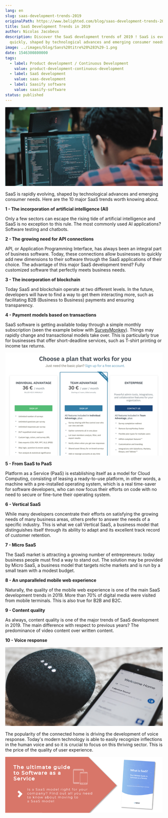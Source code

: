 ```yaml
---
lang: en
slug: saas-development-trends-2019
originalPath: https://www.belighted.com/blog/saas-development-trends-2019
title: SaaS Development Trends in 2019
author: Nicolas Jacobeus
description: Discover the SaaS development trends of 2019 ! SaaS is evolving
  quickly, shaped by technological advances and emerging consumer needs.
image: ../images/blog/Sans%20titre%20%283%29-1.png
date: 1546300800000
tags:
  - label: Product development / Continuous Development
    value: product-development-continuous-development
  - label: SaaS development
    value: saas-development
  - label: Saasify software
    value: saasify-software
status: published
---
```

![SaaS Development Trends in 2019](/content/images/legacy/ixAIDpQwTgT4Y0nGgfRaJ.png)

SaaS is rapidly evolving, shaped by technological advances and emerging consumer needs. Here are the 10 major SaaS trends worth knowing about.  
  

**1 - The incorporation of artificial intelligence (AI)**

Only a few sectors can escape the rising tide of artificial intelligence and SaaS is no exception to this rule. The most commonly used AI applications? Software testing and chatbots. 

**2 - The growing need for API connections**

API, or Application Programming Interface, has always been an integral part of business software. Today, these connections allow businesses to quickly add new dimensions to their software through the SaaS applications of their choice. The advantage of this major SaaS development trend? Fully customized software that perfectly meets business needs.

**3 - The incorporation of blockchain**

Today SaaS and blockchain operate at two different levels. In the future, developers will have to find a way to get them interacting more, such as facilitating B2B (Business to Business) payments and ensuring transparency.

**4 - Payment models based on transactions**

SaaS software is getting available today through a simple monthly subscription (seen the example below with [SurveyMonkey](https://www.surveymonkey.com/)). Things may rapidly change and transactional models take over. This is particularly true for businesses that offer short-deadline services, such as T-shirt printing or income tax returns.

![SaaS Development Trends in 2019 - Payment models](/content/images/legacy/-iFIEbjDbjpARB1qUbYf_.png)

**5 - From SaaS to PaaS**

Platform as a Service (PaaS) is establishing itself as a model for Cloud Computing, consisting of leasing a ready-to-use platform, in other words, a machine with a pre-installed operating system, which is a real time-saver for software developers, who can now focus their efforts on code with no need to secure or fine-tune their operating system.

**6 - Vertical SaaS**

While many developers concentrate their efforts on satisfying the growing needs of many business areas, others prefer to answer the needs of a specific industry. This is what we call Vertical SaaS, a business model that distinguishes itself through its ability to adapt and its excellent track record of customer retention. 

**7 - Micro SaaS**

The SaaS market is attracting a growing number of entrepreneurs: today business people must find a way to stand out. The solution may be provided by Micro SaaS, a business model that targets niche markets and is run by a small team with a modest budget.

**8 - An unparalleled mobile web experience**

Naturally, the quality of the mobile web experience is one of the main SaaS development trends in 2019. More than 70% of digital media were visited from mobile terminals. This is also true for B2B and B2C.

**9 - Content quality**

As always, content quality is one of the major trends of SaaS development in 2019. The main difference with respect to previous years? The predominance of video content over written content.

**10 - Voice response**

**![SaaS Development Trends in 2019 - Voice response](/content/images/legacy/HuiQP3eQB9eIHgZvZ3Mtr.png)**

The popularity of the connected home is driving the development of voice response. Today's modern technology is able to easily recognize inflections in the human voice and so it is crucial to focus on this thriving sector. This is the price of the quality of user experience.

[![The ultimate Guide to Software as a Service](/content/images/legacy/axTDnlmGeCfdTR5eawUvn.png)](https://cta-redirect.hubspot.com/cta/redirect/1684659/0b551323-0d58-4d8c-882c-e42a03a01459)